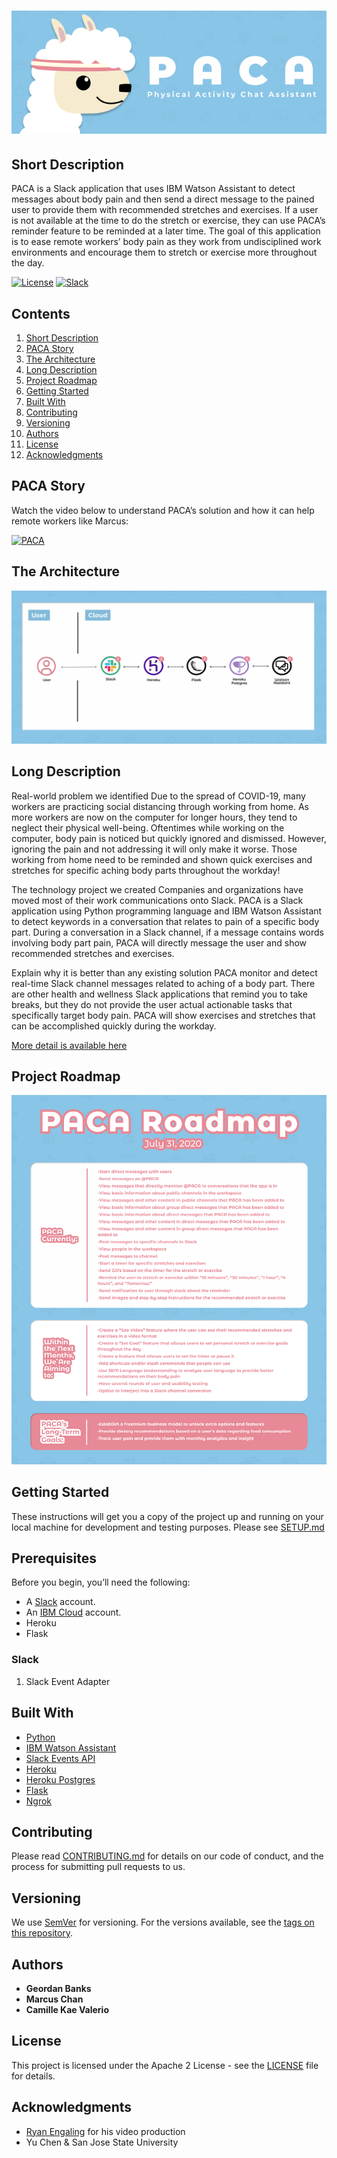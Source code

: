 # ![physical-activity-chat-assistant](/img/LogoBanner.png) 

## Short Description

PACA is a Slack application that uses IBM Watson Assistant to detect messages about body pain and then send a direct message to the pained user to provide them with recommended stretches and exercises. If a user is not available at the time to do the stretch or exercise, they can use PACA’s reminder feature to be reminded at a later time. The goal of this application is to ease remote workers’ body pain as they work from undisciplined work environments and encourage them to stretch or exercise more throughout the day. 
 
[![License](https://img.shields.io/badge/License-Apache2-blue.svg)](https://www.apache.org/licenses/LICENSE-2.0) [![Slack](https://img.shields.io/badge/Join-Slack-blue)](https://join.slack.com/share/zt-g6v7kt4z-dMfVFDuP4En80VHH5UrTXQ)


## Contents
1. [Short Description](#short-description)
1. [PACA Story](#paca-story)
1. [The Architecture](#the-architecture)
1. [Long Description](#long-description)
1. [Project Roadmap](#project-roadmap)
1. [Getting Started](#getting-started)
1. [Built With](#built-with)
1. [Contributing](#contributing)
1. [Versioning](#versioning)
1. [Authors](#authors)
1. [License](#license)
1. [Acknowledgments](#acknowledgments)


## PACA Story

Watch the video below to understand PACA’s solution and how it can help remote workers like Marcus: 


[![PACA](http://img.youtube.com/vi/CHB8kZkMnWY/0.jpg)](https://www.youtube.com/watch?v=CHB8kZkMnWY "PACA")


## The Architecture
![Architecture path](img/PACA_Architecture.png)


## Long Description 
Real-world problem we identified
Due to the spread of COVID-19, many workers are practicing social distancing through working from home. As more workers are now on the computer for longer hours, they tend to neglect their physical well-being. Oftentimes while working on the computer, body pain is noticed but quickly ignored and dismissed. However, ignoring the pain and not addressing it will only make it worse. Those working from home need to be reminded and shown quick exercises and stretches for specific aching body parts throughout the workday!

The technology project we created
Companies and organizations have moved most of their work communications onto Slack. PACA is a Slack application using Python programming language and IBM Watson Assistant to detect keywords in a conversation that relates to pain of a specific body part. During a conversation in a Slack channel, if a message contains words involving body part pain, PACA will directly message the user and show recommended stretches and exercises.

Explain why it is better than any existing solution
PACA monitor and detect real-time Slack channel messages related to aching of a body part. There are other health and wellness Slack applications that remind you to take breaks, but they do not provide the user actual actionable tasks that specifically target body pain. PACA will show exercises and stretches that can be accomplished quickly during the workday.

[More detail is available here](DESCRIPTION.md)


## Project Roadmap

![Roadmap](/img/PACA_Roadmap.png) 


## Getting Started

These instructions will get you a copy of the project up and running on your local machine for development and testing purposes. Please see [SETUP.md](SETUP.md)


## Prerequisites

Before you begin, you’ll need the following: 

* A [Slack](https://slack.com/get-started#/) account. 
* An [IBM Cloud](https://cloud.ibm.com/registration) account. 
* Heroku 
* Flask


### Slack
1. Slack Event Adapter


## Built With

* [Python](https://www.python.org/) 
* [IBM Watson Assistant](https://www.ibm.com/cloud/watson-assistant/) 
* [Slack Events API](https://github.com/slackapi/python-slack-events-api)
* [Heroku](https://www.heroku.com) 
* [Heroku Postgres](https://www.heroku.com/postgres)
* [Flask](https://flask.palletsprojects.com/en/1.1.x/)
* [Ngrok](https://ngrok.com)


## Contributing

Please read [CONTRIBUTING.md](CONTRIBUTING.md) for details on our code of conduct, and the process for submitting pull requests to us.


## Versioning

We use [SemVer](http://semver.org/) for versioning. For the versions available, see the [tags on this repository](https://github.com/your/project/tags).


## Authors

* **Geordan Banks**
* **Marcus Chan**
* **Camille Kae Valerio**


## License 
This project is licensed under the Apache 2 License - see the [LICENSE](LICENSE) file for details.


## Acknowledgments

* [Ryan Engaling](https://www.instagram.com/love.ryanalexander) for his video production 
* Yu Chen & San Jose State University 

